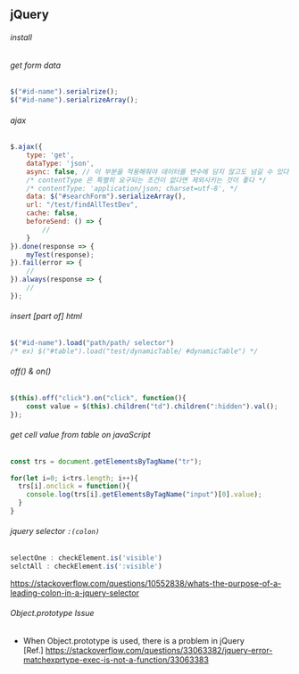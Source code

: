 ## jQuery
  
###### install
  
###### get form data
```js
$("#id-name").serialrize();
$("#id-name").serialrizeArray();
```
  
###### ajax
```js
$.ajax({
    type: 'get',
    dataType: 'json',
    async: false, // 이 부분을 적용해줘야 데이터를 변수에 담지 않고도 넘길 수 있다
    /* contentType 은 특별히 요구되는 조건이 없다면 제외시키는 것이 좋다 */
    /* contentType: 'application/json; charset=utf-8', */
    data: $("#searchForm").serializeArray(),
    url: "/test/findAllTestDev",
    cache: false,
    beforeSend: () => {
        //
    }
}).done(response => {
    myTest(response);
}).fail(error => {
    //
}).always(response => {
    //
});
```
  
###### insert [part of] html
```js
$("#id-name").load("path/path/ selector")
/* ex) $("#table").load("test/dynamicTable/ #dynamicTable") */
```
  
###### off() & on()
```js
$(this).off("click").on("click", function(){
    const value = $(this).children("td").children(":hidden").val();
});
```
  
###### get cell value from table on javaScript
```js
const trs = document.getElementsByTagName("tr");
		
for(let i=0; i<trs.length; i++){
  trs[i].onclick = function(){
    console.log(trs[i].getElementsByTagName("input")[0].value);
  }
}
```
###### jquery selector `:(colon)`
```js
selectOne : checkElement.is('visible')
selctAll : checkElement.is(':visible')
```
https://stackoverflow.com/questions/10552838/whats-the-purpose-of-a-leading-colon-in-a-jquery-selector
  
###### Object.prototype Issue
- When Object.prototype is used, there is a problem in jQuery  
[Ref.] https://stackoverflow.com/questions/33063382/jquery-error-matchexprtype-exec-is-not-a-function/33063383
